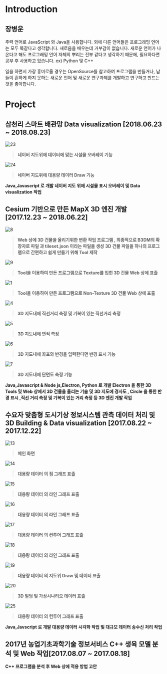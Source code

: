 Introduction
=============
장병운
-------------
주력 언어로 JavaScript 와 Java을 사용합니다.
외에 다른 언어들은 프로그래밍 언어는 모두 똑같다고 생각합니다. 
새로움을 배우는데 거부감이 없습니다. 
새로운 언어가 나온다고 해도 프로그래밍 언어 자체의 뿌리는 전부 같다고 생각하기 때문에, 
필요하다면 공부 후 사용하고 있습니다. ex) Python 및 C++

일을 하면서 가장 흥미로울 경우는 OpenSource를 참고하여 프로그램을 만들거나, 
남들이 흔하게 하지 못하는 새로운 언어 및 
새로운 연구과제를 개발하고 연구하고 만드는 것을 좋아합니다.

Project
=============

삼천리 스마트 배관망 Data visualization [2018.06.23 ~ 2018.08.23] 
--------------------------

![23](https://user-images.githubusercontent.com/23480071/45610520-29dd5800-ba97-11e8-8b65-f65a7c6441e5.PNG)




>__네이버 지도위에 데이터에 맞는 시설물 오버레이 기능__

![24](https://user-images.githubusercontent.com/23480071/45610522-2a75ee80-ba97-11e8-8b90-da3951d55a4d.PNG)




>__네이버 지도위에 대용량 데이터 Draw 기능__



__Java,Javascript 로 개발 네이버 지도 위에 시설물 표시 오버레이 및 Data visualization 작업__


Cesium 기반으로 만든 MapX 3D 엔진 개발[2017.12.23 ~ 2018.06.22] 
--------------------------

![8](https://user-images.githubusercontent.com/23480071/45610776-1b437080-ba98-11e8-844c-945057a26266.PNG)




>__Web 상에 3D 건물을 올리기위한 변환 작업 프로그램 , 최종적으로 B3DM의 확장자로 파일 과 tileset.json 이라는 파일을 생성__
>__3D 건물 파일을 하나의 프로그램으로 간편하고 쉽게 만들기 위해 Tool 제작__




![9](https://user-images.githubusercontent.com/23480071/45610778-1e3e6100-ba98-11e8-9141-77c2da509697.PNG)




>__Tool을 이용하여 만든 프로그램으로 Texture를 입힌 3D 건물 Web 상에 표출__




![1](https://user-images.githubusercontent.com/23480071/45610779-1e3e6100-ba98-11e8-8974-6f7bea9ad8bf.PNG)




>__Tool을 이용하여 만든 프로그램으로 Non-Texture 3D 건물 Web 상에 표출__




![4](https://user-images.githubusercontent.com/23480071/45610899-8ab96000-ba98-11e8-9af3-84c171361f39.PNG)




>__3D 지도내에 직선거리 측정 및 기복이 있는 직선거리 측정__




![5](https://user-images.githubusercontent.com/23480071/45610794-272f3280-ba98-11e8-9495-c53d7a4322e5.PNG)




>__3D 지도내에 면적 측정__




![6](https://user-images.githubusercontent.com/23480071/45610795-27c7c900-ba98-11e8-9aee-f348ab86a0a8.PNG)




>__3D 지도내에 좌표와 반경을 입력한다면 반경 표시 기능__




![7](https://user-images.githubusercontent.com/23480071/45610796-27c7c900-ba98-11e8-864e-67c36b8cc311.PNG)




>__3D 지도내에 단면도 측정 기능__









__Java,Javascript & Node js,Electron, Python 로 개발 Electron 을 통한 3D Tools 및 Web 상에서 3D 건물을 올리는 기술 및__
__3D 지도에 경사도 , Circle 을 통한 반경 표시 ,직선 거리 측정 및 기복이 있는 거리 측정 등 3D 엔진 개발 작업__


수요자 맞춤형 도시기상 정보시스템 관측 데이터 처리 및 3D Building & Data visualization [2017.08.22 ~ 2017.12.22]
--------------------------

![13](https://user-images.githubusercontent.com/23480071/45610601-817bc380-ba97-11e8-8158-e57ea883f348.PNG)




>__메인 화면__




![14](https://user-images.githubusercontent.com/23480071/45610602-817bc380-ba97-11e8-971d-b76639fd5a9e.PNG)




>__대용량 데이터 의 점 그래프 표출__




![15](https://user-images.githubusercontent.com/23480071/45610604-82145a00-ba97-11e8-9ebc-b09edee7f91f.PNG)




>__대용량 데이터 의 라인 그래프 표출__




![16](https://user-images.githubusercontent.com/23480071/45610604-82145a00-ba97-11e8-9ebc-b09edee7f91f.PNG)




>__대용량 데이터 의 라인 그래프 표출__




![17](https://user-images.githubusercontent.com/23480071/45610606-82145a00-ba97-11e8-93dc-e011b58cd913.PNG)




>__대용량 데이터 의 컨투어 그래프 표출__




![18](https://user-images.githubusercontent.com/23480071/45610607-82acf080-ba97-11e8-9f5d-f01c7064b4e7.PNG)




>__대용량 데이터 의 라인 그래프 표출__




![19](https://user-images.githubusercontent.com/23480071/45610600-817bc380-ba97-11e8-9553-42f5b2e1e4bb.PNG)




>__대용량 데이터 의 지도위 Draw 및 데이터 표출__




![20](https://user-images.githubusercontent.com/23480071/45610588-73c63e00-ba97-11e8-8f83-9f797196861e.PNG)




>__3D 빌딩 및 가상시나리오 데이터 표출__




![25](https://user-images.githubusercontent.com/23480071/45610585-71fc7a80-ba97-11e8-990a-04638aadc15c.PNG)




>__대용량 데이터 의 컨투어 그래프 표출__






__Java,Javscript 로 개발 대용량 데이터 시각화 작업 및 대규모 데이터 송수신 처리 작업__





2017년 농업기초과학기술 정보서비스 C++ 생육 모델 분석 및 Web 작업[2017.08.07 ~ 2017.08.18]
--------------------------

__C++ 프로그램을 분석 후 Web 상에 적용 방법 고안__

